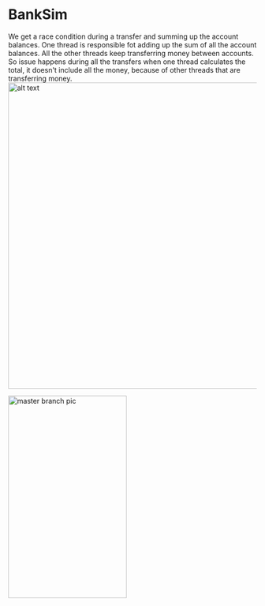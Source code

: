 # BankSim

We get a race condition during a transfer and summing up the account balances. 
One thread is responsible fot adding up the sum of all the account balances. All the other threads keep transferring money between accounts.
So issue happens during all the transfers when one thread calculates the total, it doesn't include all the money, because of other threads that are transferring money. 
<img src="https://github.com/3296f19temple/05-kalouche_gorosko-K_M/blob/maxDevelop/UMLrace.png" alt="alt text" width="860" height="620" style="max-width:100%;">

<img src="https://github.com/3296f19temple/05-kalouche_gorosko-K_M/blob/master/UMLrace.png" alt="master branch pic" width="240" height="410" style="max-width:100%;">
